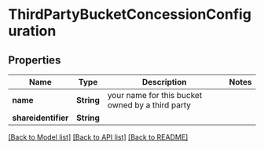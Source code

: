 # ThirdPartyBucketConcessionConfiguration

## Properties

Name | Type | Description | Notes
------------ | ------------- | ------------- | -------------
**name** | **String** | your name for this bucket owned by a third party | 
**shareidentifier** | **String** |  | 

[[Back to Model list]](../README.md#documentation-for-models) [[Back to API list]](../README.md#documentation-for-api-endpoints) [[Back to README]](../README.md)


